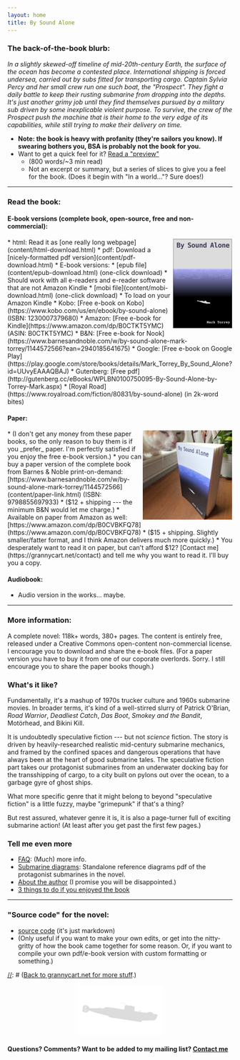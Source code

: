 ```yaml
---
layout: home
title: By Sound Alone
---
```


### The back-of-the-book blurb:
_In a slightly skewed-off timeline of mid-20th-century Earth, the surface of the ocean has become a contested place. International shipping is forced undersea, carried out by subs fitted for transporting cargo. Captain Sylvia Percy and her small crew run one such boat, the "Prospect". They fight a daily battle to keep their rusting submarine from dropping into the depths. It's just another grimy job until they find themselves pursued by a military sub driven by some inexplicable violent purpose. To survive, the crew of the Prospect push the machine that is their home to the very edge of its capabilities, while still trying to make their delivery on time._
* **Note: the book is heavy with profanity (they're sailors you know). If swearing bothers you, BSA is probably not the book for you.**
* Want to get a quick feel for it? [Read a "preview"](_posts/2024-03-01-preview.md)
    * (800 words/~3 min read)
    * Not an excerpt or summary, but a series of slices to give you a feel for the book. (Does it begin with "In a world..."? Sure does!) 

----------------------------------------

### Read the book: 

#### E-book versions (complete book, open-source, free and non-commercial):
<img style="float:right; border:1px solid #FFFFFF;" alt="mini cover" src="assets/images/mini-cover.png" height=200px>
* html: Read it as [one really long webpage](content/html-download.html)
* pdf: Download a [nicely-formatted pdf version](content/pdf-download.html)
* E-book versions:
	* [epub file](content/epub-download.html) (one-click download)
		* Should work with all e-readers and e-reader software that are not Amazon Kindle
	* [mobi file](content/mobi-download.html) (one-click download)
		* To load on your Amazon Kindle
    * Kobo: [Free e-book on Kobo](https://www.kobo.com/us/en/ebook/by-sound-alone) (ISBN: 1230007379680)
    * Amazon: [Free e-book for Kindle](https://www.amazon.com/dp/B0CTKT5YMC) (ASIN: B0CTKT5YMC)
    * B&N: [Free e-book for Nook](https://www.barnesandnoble.com/w/by-sound-alone-mark-torrey/1144572566?ean=2940185641675)
	* Google: [Free e-book on Google Play](https://play.google.com/store/books/details/Mark_Torrey_By_Sound_Alone?id=UUvyEAAAQBAJ)
	* Gutenberg: [Free pdf](http://gutenberg.cc/eBooks/WPLBN0100750095-By-Sound-Alone-by-Torrey-Mark.aspx)
* [Royal Road](https://www.royalroad.com/fiction/80831/by-sound-alone) (in 2k-word bites)

#### Paper: 
<img style="float:right; border:1px solid #FFFFFF;" alt="paper book with Pawpaw" src="assets/images/pawpaw-cover.png" height=200px>
* (I don't get any money from these paper books, so the only reason to buy them is if you _prefer_ paper. I'm perfectly satisfied if you enjoy the free e-book version.)
* you can buy a paper version of the complete book from Barnes & Noble print-on-demand: [https://www.barnesandnoble.com/w/by-sound-alone-mark-torrey/1144572566](content/paper-link.html) (ISBN: 9798855697933)
    * ($12 + shipping --- the minimum B&N would let me charge.) 
* Available on paper from Amazon as well: [https://www.amazon.com/dp/B0CVBKFQ78](https://www.amazon.com/dp/B0CVBKFQ78)
    * ($15 + shipping. Slightly smaller/fatter format, and I think Amazon delivers much more quickly.)
* You desperately want to read it on paper, but can't afford $12? [Contact me](https://grannycart.net/contact) and tell me why you want to read it. I'll buy you a copy.

#### Audiobook:
* Audio version in the works... maybe.

----------------------------------------

[//]: # (Removed this bullet 2024-01-13: Not ready to commit to a whole book yet? Here's a short story I'm working on that is set in the same universe, still with plenty of submarine action: Untitled Short Story 13k wordscontent/untitled-submarine-short-story.md)


### More information:
A complete novel: 118k+ words, 380+ pages. The content is entirely free,
released under a Creative Commons open-content non-commercial license.
I encourage you to download and share the e-book files. (For a paper
version you have to buy it from one of our coporate overlords. Sorry. I
still encourage you to share the paper books though.)


### What's it like? 
Fundamentally, it's a mashup of 1970s trucker culture and 1960s
submarine movies. In broader terms, it's kind of a well-stirred slurry
of Patrick O'Brian, _Road Warrior_, _Deadliest Catch_, _Das Boot_,
_Smokey and the Bandit_, Motörhead, and Bikini Kill.

It is undoubtedly speculative fiction --- but not _science_ fiction.
The story is driven by heavily-researched realistic mid-century
submarine mechanics, and framed by the confined spaces and dangerous
operations that have always been at the heart of good submarine tales.
The speculative fiction part takes our protagonist submarines from an
underwater docking bay for the transshipping of cargo, to a city built
on pylons out over the ocean, to a garbage gyre of ghost ships.

What more specific genre that it might belong to beyond "speculative
fiction" is a little fuzzy, maybe "grimepunk" if that's a thing?

But rest assured, whatever genre it is, it is also a page-turner full of
exciting submarine action! (At least after you get past the first few pages.)

### Tell me even more
* [FAQ](content/FAQ): (Much) more info.
* [Submarine diagrams](content/diagrams-download.html): Standalone reference diagrams pdf of the protagonist submarines in the novel.
* [About the author](content/about-the-author) (I promise you will be disappointed.)
* [3 things to do if you enjoyed the book](content/what-to-do-if-you-enjoyed-the-book)

----------------------------------------

### "Source code" for the novel:
* [source code](http://github.com/grannycart/by-sound-alone_source/) (it's just markdown) 
* (Only useful if you want to make your own edits, or get into the nitty-gritty of how the book came together for some reason. Or, if you want to compile your own pdf/e-book version with custom formatting or something.)

[//]: # ([Back to grannycart.net for more stuff](http://grannycart.net/).)

[//]: # (Enable above link back to grannycart only after grannycart is really built out as a serious thing. since I want to be able to send out the sub book link without sending out the grannycart link right at the moment.)

[//]: # (Eventually, when/if there is more than one story, this page should maybe be re-oriented towards the series, rather than the one book. Each story should just be part of this page, maybe. Depending on how the titles end up of course.)
  
<center><img src="assets/images/Gnat-silhowhite.png"></center>

#### Questions? Comments? Want to be added to my mailing list? **[Contact me](https://grannycart.net/contact)**


